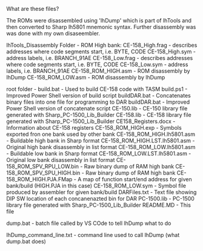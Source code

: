 What are these files?

The ROMs were disassembled using 'lhDump' which is part of lhTools and then converted to Sharp lh5801 mnemonic syntax. Further disassembly was was done with my own disaseembler. 

lhTools_Disassembly Folder - 
ROM High bank:
    CE-158_High.frag            - describes addresses where code segments start, i.e. BYTE, CODE
    CE-158_High.sym             - address labels, i.e. BRANCH_91AE
    CE-158_Low.frag             - describes addresses where code segments start, i.e. BYTE, CODE
    CE-158_Low.sym              - address labels, i.e. BRANCH_91AE
    CE-158_ROM_HIGH.asm         - ROM disassembly by lhDump
    CE-158_ROM_LOW.asm          - ROM disassembly by lhDump

root folder - 
    build.bat                   - Used to build CE-158 code with TASM
    build.ps1                   - Improved Power Shell version of build script
    buildDAR.bat                - Concatenates binary files into one file for programming to DAR
    buildDAR.bat                - Improved Power Shell version of concatenate script
    CE-150.lib                  - CE-150 library file generated with Sharp_PC-1500_Lib_Builder
    CE-158.lib                  - CE-158 library file generated with Sharp_PC-1500_Lib_Builder
    CE158_Registers.docx        - Information about CE-158 registers
    CE-158_ROM_HIGH.exp         - Symbols exported fron one bank used by other bank
    CE-158_ROM_HIGH.lh5801.asm  - Buildable high bank in Sharp format
    CE-158_ROM_HIGH.LST.lh5801.asm - Original high bank disassembly in list format
    CE-158_ROM_LOW.lh5801.asm   - Buildable low bank in Sharp format
    CE-158_ROM_LOW.LST.lh5801.asm  - Original low bank disassembly in list format
    CE-158_ROM_SPV_RPU_LOW.bin  - Raw binary dump of RAM high bank
    CE-158_ROM_SPV_SPU_HIGH.bin - Raw binary dump of RAM high bank
    CE-158_ROM_HIGH.PJA.FMap    - A map of function start/end address for given bank/build (HIGH.PJA in this case)
    CE-158_ROM_LOW.sym          - Symbol file produced by assembler for given bank/build
    DARFiles.txt                - Text file showing DIP SW location of each concanenazted bin for DAR
    PC-1500.lib                 - PC-1500 library file generated with Sharp_PC-1500_Lib_Builder
    README.MD                   - This file









dump.bat                    - batch file called by VS COde to tell lhDump what to do

lhDump_command_line.txt     - command line used to call lhDump (what dump.bat does)
